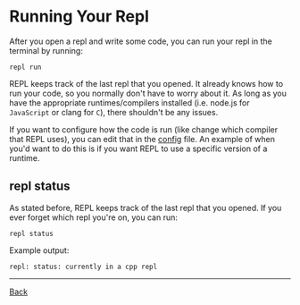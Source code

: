 # Running Your Repl

After you open a repl and write some code, you can run your repl in the terminal by running:

```
repl run
```

REPL keeps track of the last repl that you opened. It already knows how to run your code, so you normally don't have to worry about it. As long as you have the appropriate runtimes/compilers installed (i.e. node.js for `JavaScript` or clang for `C`), there shouldn't be any issues.

If you want to configure how the code is run (like change which compiler that REPL uses), you can edit that in the [config](../config) file. An example of when you'd want to do this is if you want REPL to use a specific version of a runtime.

## repl status

As stated before, REPL keeps track of the last repl that you opened. If you ever forget which repl you're on, you can run:

```
repl status
```

Example output:

```
repl: status: currently in a cpp repl
```

---

[Back](README.md)
